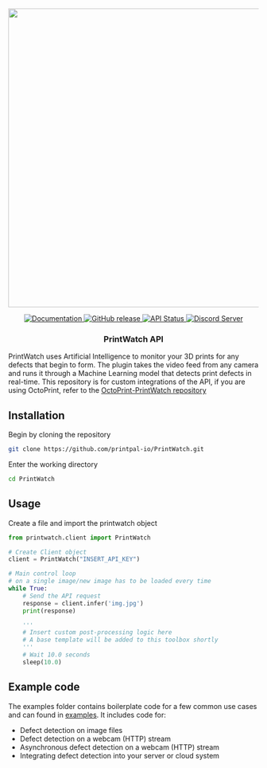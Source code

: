 <p align="center">
    <br>
    <img src="https://printpal.io/wp-content/uploads/2022/01/printwatch_logo_gh.png" width="600"/>
    <br>
<p>
<p align="center">
    <a href="https://printpal.io/">
        <img alt="Documentation" src="https://img.shields.io/badge/website-online-brightgreen">
    </a>
    <a href="https://github.com/printpal-io/OctoPrint-PrintWatch/releases">
        <img alt="GitHub release" src="https://img.shields.io/badge/release-1.2.11-blue">
    </a>
    <a href="https://printpal.pythonanywhere.com/api/status">
        <img alt="API Status" src="https://img.shields.io/badge/API-online-brightgreen">
    </a>
    <a href="https://discord.gg/DRM7w88AbS">
        <img alt="Discord Server" src="https://img.shields.io/badge/discord-online-blueviolet?logo=discord">
    </a>
</p>
<h3 align="center">
  PrintWatch API
</h3>
<p>
  PrintWatch uses Artificial Intelligence to monitor your 3D prints for any defects that begin to form. The plugin takes the video feed from any camera and runs it through a Machine Learning model that detects print defects in real-time. This repository is for custom integrations of the API, if you are using OctoPrint, refer to the <a href="https://github.com/printpal-io/OctoPrint-PrintWatch">OctoPrint-PrintWatch repository</a>
</p>

## Installation

Begin by cloning the repository

```sh
git clone https://github.com/printpal-io/PrintWatch.git
```

Enter the working directory

```sh
cd PrintWatch
```

## Usage

Create a file and import the printwatch object

```python
from printwatch.client import PrintWatch

# Create Client object
client = PrintWatch("INSERT_API_KEY")

# Main control loop
# on a single image/new image has to be loaded every time
while True:
    # Send the API request
    response = client.infer('img.jpg')
    print(response)

    '''
    # Insert custom post-processing logic here
    # A base template will be added to this toolbox shortly
    '''
    # Wait 10.0 seconds
    sleep(10.0)
```

## Example code

The examples folder contains boilerplate code for a few common use cases and can found in [examples](https://github.com/printpal-io/PrintWatch/tree/main/examples). It includes code for:

* Defect detection on image files
* Defect detection on a webcam (HTTP) stream
* Asynchronous defect detection on a webcam (HTTP) stream
* Integrating defect detection into your server or cloud system
